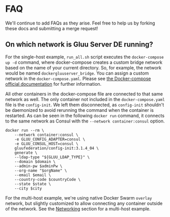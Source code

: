 # FAQ

We'll continue to add FAQs as they arise. Feel free to help us by forking these docs and submitting a merge request!

## On which network is Gluu Server DE running?

For the single-host example, `run_all.sh` script executes the `docker-compose up -d` command, where docker-compose creates a custom bridge network based on the name of your current directory. So, for example, the network would be named `dockergluuserver_bridge`. You can assign a custom network in the `docker-compose.yaml`. Please see [the Docker-compose official documentation](https://docs.docker.com/compose/networking/#specify-custom-networks) for further information.

All other containers in the docker-compose file are connected to that same network as well. The only container not included in the `docker-compose.yaml` file is the `config-init`. We left them disconnected, as `config-init` shouldn't be daemonized to avoid rerunning the command when the container is restarted.
As can be seen in the following `docker run` command, it connects to the same network as Consul with the `--network container:consul` option.

    docker run --rm \
        --network container:consul \
        -e GLUU_CONFIG_ADAPTER=consul \
        -e GLUU_CONSUL_HOST=consul \
        gluufederation/config-init:3.1.4_04 \
        generate \
        --ldap-type "${GLUU_LDAP_TYPE}" \
        --domain $domain \
        --admin-pw $adminPw \
        --org-name "$orgName" \
        --email $email \
        --country-code $countryCode \
        --state $state \
        --city $city

For the multi-host example, we're using native Docker Swarm `overlay` network, but slightly customized to allow connecting any container outside of the network. See the [Networking](./example.md#Networking) section for a multi-host example.
